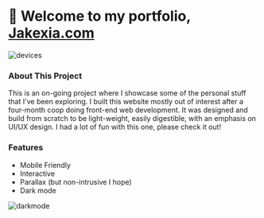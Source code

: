 # 👋 Welcome to my portfolio, [Jakexia.com](jakexia.com)
![devices](https://jakexia.com/img/other/websiteOnDevices.png)

### About This Project
This is an on-going project where I showcase some of the personal stuff that I've been exploring. I built this website mostly out of interest after a four-month coop doing front-end web development. It was designed and build from scratch to be light-weight, easily digestible, with an emphasis on UI/UX design. I had a lot of fun with this one, please check it out!


### Features
- Mobile Friendly 
- Interactive 
- Parallax (but non-intrusive I hope)
- Dark mode

![darkmode](https://jakexia.com/img/other/darkLightShowcase.png)
